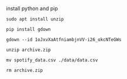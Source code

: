 install python and pip

```
sudo apt install unzip

pip install gdown

gdown --id 1oJxvXaAtfniambjnVV-i26_okcNTeGWs

unzip archive.zip

mv spotify_data.csv ./data/data.csv

rm archive.zip
```